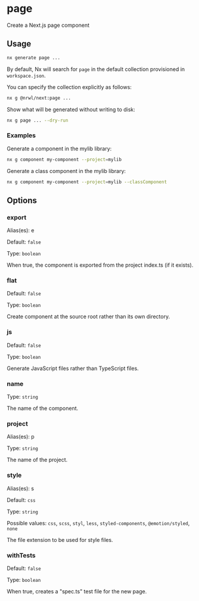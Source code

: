 # page

Create a Next.js page component

## Usage

```bash
nx generate page ...
```

By default, Nx will search for `page` in the default collection provisioned in `workspace.json`.

You can specify the collection explicitly as follows:

```bash
nx g @nrwl/next:page ...
```

Show what will be generated without writing to disk:

```bash
nx g page ... --dry-run
```

### Examples

Generate a component in the mylib library:

```bash
nx g component my-component --project=mylib
```

Generate a class component in the mylib library:

```bash
nx g component my-component --project=mylib --classComponent
```

## Options

### export

Alias(es): e

Default: `false`

Type: `boolean`

When true, the component is exported from the project index.ts (if it exists).

### flat

Default: `false`

Type: `boolean`

Create component at the source root rather than its own directory.

### js

Default: `false`

Type: `boolean`

Generate JavaScript files rather than TypeScript files.

### name

Type: `string`

The name of the component.

### project

Alias(es): p

Type: `string`

The name of the project.

### style

Alias(es): s

Default: `css`

Type: `string`

Possible values: `css`, `scss`, `styl`, `less`, `styled-components`, `@emotion/styled`, `none`

The file extension to be used for style files.

### withTests

Default: `false`

Type: `boolean`

When true, creates a "spec.ts" test file for the new page.
